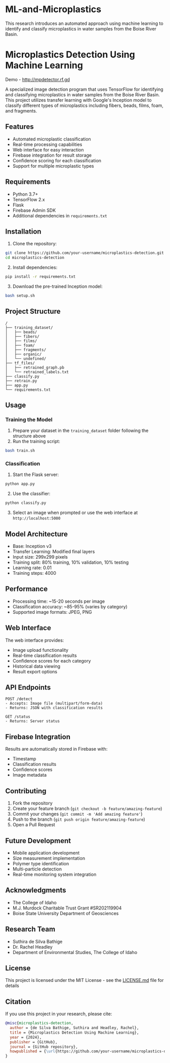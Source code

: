 # ML-and-Microplastics
This research introduces an automated approach using machine learning to identify and classify microplastics in water samples from the Boise River Basin.

# Microplastics Detection Using Machine Learning

Demo - http://mpdetector.rf.gd

A specialized image detection program that uses TensorFlow for identifying and classifying microplastics in water samples from the Boise River Basin. This project utilizes transfer learning with Google's Inception model to classify different types of microplastics including fibers, beads, films, foam, and fragments.

## Features
- Automated microplastic classification
- Real-time processing capabilities
- Web interface for easy interaction
- Firebase integration for result storage
- Confidence scoring for each classification
- Support for multiple microplastic types

## Requirements
- Python 3.7+
- TensorFlow 2.x
- Flask
- Firebase Admin SDK
- Additional dependencies in `requirements.txt`

## Installation

1. Clone the repository:
```bash
git clone https://github.com/your-username/microplastics-detection.git
cd microplastics-detection
```

2. Install dependencies:
```bash
pip install -r requirements.txt
```

3. Download the pre-trained Inception model:
```bash
bash setup.sh
```

## Project Structure
```
/
├── training_dataset/
│   ├── beads/
│   ├── fibers/
│   ├── films/
│   ├── foam/
│   ├── fragments/
│   ├── organic/
│   └── undefined/
├── tf_files/
│   ├── retrained_graph.pb
│   └── retrained_labels.txt
├── classify.py
├── retrain.py
├── app.py
└── requirements.txt
```

## Usage

### Training the Model
1. Prepare your dataset in the `training_dataset` folder following the structure above
2. Run the training script:
```bash
bash train.sh
```

### Classification
1. Start the Flask server:
```bash
python app.py
```

2. Use the classifier:
```bash
python classify.py
```

3. Select an image when prompted or use the web interface at `http://localhost:5000`

## Model Architecture
- Base: Inception v3
- Transfer Learning: Modified final layers
- Input size: 299x299 pixels
- Training split: 80% training, 10% validation, 10% testing
- Learning rate: 0.01
- Training steps: 4000

## Performance
- Processing time: ~15-20 seconds per image
- Classification accuracy: ~85-95% (varies by category)
- Supported image formats: JPEG, PNG

## Web Interface
The web interface provides:
- Image upload functionality
- Real-time classification results
- Confidence scores for each category
- Historical data viewing
- Result export options

## API Endpoints
```
POST /detect
- Accepts: Image file (multipart/form-data)
- Returns: JSON with classification results

GET /status
- Returns: Server status
```

## Firebase Integration
Results are automatically stored in Firebase with:
- Timestamp
- Classification results
- Confidence scores
- Image metadata

## Contributing
1. Fork the repository
2. Create your feature branch (`git checkout -b feature/amazing-feature`)
3. Commit your changes (`git commit -m 'Add amazing feature'`)
4. Push to the branch (`git push origin feature/amazing-feature`)
5. Open a Pull Request

## Future Development
- Mobile application development
- Size measurement implementation
- Polymer type identification
- Multi-particle detection
- Real-time monitoring system integration

## Acknowledgments
- The College of Idaho
- M.J. Murdock Charitable Trust Grant #SR202119904
- Boise State University Department of Geosciences

## Research Team
- Suthira de Silva Bathige
- Dr. Rachel Headley
- Department of Environmental Studies, The College of Idaho

## License
This project is licensed under the MIT License - see the [LICENSE.md](LICENSE.md) file for details

## Citation
If you use this project in your research, please cite:
```bibtex
@misc{microplastics-detection,
  author = {de Silva Bathige, Suthira and Headley, Rachel},
  title = {Microplastics Detection Using Machine Learning},
  year = {2024},
  publisher = {GitHub},
  journal = {GitHub repository},
  howpublished = {\url{https://github.com/your-username/microplastics-detection}}
}
```
